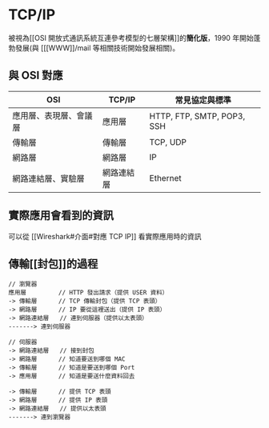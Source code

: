 # TCP/IP
被視為[[OSI 開放式通訊系統互連參考模型的七層架構]]的**簡化版**，1990 年開始蓬勃發展(與 [[[WWW]]/mail 等相關技術開始發展相關)。
## 與 OSI 對應
|OSI|TCP/IP|常見協定與標準|
|-|-|-|
|應用層、表現層、會議層|應用層|HTTP, FTP, SMTP, POP3, SSH|
|傳輸層|傳輸層|TCP, UDP|
|網路層|網路層|IP|
|網路連結層、實驗層|網路連結層|Ethernet|


## 實際應用會看到的資訊
 可以從 [[Wireshark#介面#對應 TCP IP]] 看實際應用時的資訊
 
## 傳輸[[封包]]的過程
```
// 瀏覽器
應用層			// HTTP 發出請求（提供 USER 資料）
-> 傳輸層		// TCP 傳輸封包（提供 TCP 表頭）
-> 網路層		// IP 要從這裡送出（提供 IP 表頭）
-> 網路連結層   // 連到伺服器（提供以太表頭）
-------> 連到伺服器
```

```
// 伺服器
-> 網路連結層   // 接到封包
-> 網路層		// 知道要送到哪個 MAC
-> 傳輸層		// 知道是要送到哪個 Port
-> 應用層		// 知道是要送什麼資料回去

-> 傳輸層		// 提供 TCP 表頭
-> 網路層		// 提供 IP 表頭
-> 網路連結層   // 提供以太表頭
-------> 連到瀏覽器

```